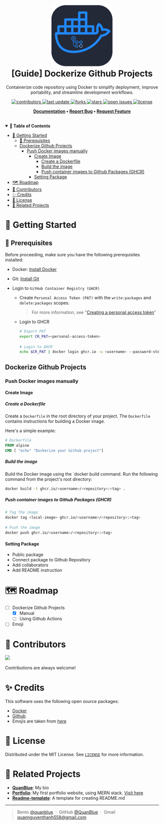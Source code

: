 <h1 align="center">
  <img src="./assets/dockerize_package_icon.png" alt="icon" width="200"></img>
  <br>
  <b>[Guide] Dockerize Github Projects </b>
</h1>

<p align="center">Containerize code repository using Docker to simplify deployment, improve portability, and streamline development workflows.</p>

<!-- Badges -->
<p align="center">
  <a href="https://github.com/QuanBlue/Dockerize-Github-Projects/graphs/contributors">
    <img src="https://img.shields.io/github/contributors/QuanBlue/Dockerize-Github-Projects" alt="contributors" />
  </a>
  <a href="">
    <img src="https://img.shields.io/github/last-commit/QuanBlue/Dockerize-Github-Projects" alt="last update" />
  </a>
  <a href="https://github.com/QuanBlue/Dockerize-Github-Projects/network/members">
    <img src="https://img.shields.io/github/forks/QuanBlue/Dockerize-Github-Projects" alt="forks" />
  </a>
  <a href="https://github.com/QuanBlue/Dockerize-Github-Projects/stargazers">
    <img src="https://img.shields.io/github/stars/QuanBlue/Dockerize-Github-Projects" alt="stars" />
  </a>
  <a href="https://github.com/QuanBlue/Dockerize-Github-Projects/issues/">
    <img src="https://img.shields.io/github/issues/QuanBlue/Dockerize-Github-Projects" alt="open issues" />
  </a>
  <a href="https://github.com/QuanBlue/Dockerize-Github-Projects/blob/main/LICENSE">
    <img src="https://img.shields.io/github/license/QuanBlue/Dockerize-Github-Projects.svg" alt="license" />
  </a>
</p>

<p align="center">
  <b>
      <a href="https://github.com/QuanBlue/Dockerize-Github-Projects">Documentation</a> •
      <a href="https://github.com/QuanBlue/Dockerize-Github-Projects/issues/">Report Bug</a> •
      <a href="https://github.com/QuanBlue/Dockerize-Github-Projects/issues/">Request Feature</a>
  </b>
</p>

<br/>

<details open>
<summary><b>📖 Table of Contents</b></summary>

-  [:toolbox: Getting Started](#toolbox-getting-started)
   -  [:pushpin: Prerequisites](#pushpin-prerequisites)
   -  [Dockerize Github Projects](#dockerize-github-projects)
      -  [Push Docker images manually](#push-docker-images-manually)
         -  [Create Image](#create-image)
            -  [Create a Dockerfile](#create-a-dockerfile)
            -  [Build the image](#build-the-image)
            -  [Push container images to Github Packages (GHCR)](#push-container-images-to-github-packages-ghcr)
         -  [Setting Package](#setting-package)
-  [:world_map: Roadmap](#world_map-roadmap)
-  [:busts_in_silhouette: Contributors](#busts_in_silhouette-contributors)
-  [:sparkles: Credits](#sparkles-credits)
-  [:scroll: License](#scroll-license)
-  [:link: Related Projects](#link-related-projects)
</details>

# :toolbox: Getting Started

## :pushpin: Prerequisites

Before proceeding, make sure you have the following prerequisites installed:

-  Docker: [Install Docker](https://docs.docker.com/get-docker/)
-  Git: [Install Git](https://git-scm.com/book/en/v2/Getting-Started-Installing-Git)

-  Login to `GitHub Container Registry (GHCR)`

   -  Create `Personal Access Token (PAT)` with the `write:packages` and `delete:packages` scopes.

      > For more information, see "[Creating a personal access token](https://docs.github.com/en/github/authenticating-to-github/creating-a-personal-access-token)"

   -  Login to GHCR

      ```sh
      # Export PAT
      export CR_PAT=<personal-access-token>

      # Login to GHCR
      echo $CR_PAT | docker login ghcr.io -u <username> --password-stdin
      ```

## Dockerize Github Projects

### Push Docker images manually

#### Create Image

##### Create a Dockerfile

Create a `Dockerfile` in the root directory of your project. The `Dockerfile` contains instructions for building a Docker image.

Here's a simple example:

```Dockerfile
# Dockerfile
FROM alpine
CMD [ "echo" "Dockerize your Github project"]
```

##### Build the image

Build the Docker image using the `docker build command. Run the following command from the project's root directory:

```sh
docker build -t ghcr.io/<username>/<repository>:<tag> .
```

##### Push container images to Github Packages (GHCR)

```sh
# Tag the image
docker tag <local-image> ghcr.io/<username>/<repository>:<tag>

# Push the image
docker push ghcr.io/<username>/<repository>:<tag>
```

#### Setting Package

-  Public package
-  Connect package to Github Repository
-  Add collaborators
-  Add README instruction

# :world_map: Roadmap

-  [ ] Dockerize Github Projects
   -  [x] Manual
   -  [ ] Using Github Actions
-  [ ] Emoji

# :busts_in_silhouette: Contributors

<a href="https://github.com/QuanBlue/Dockerize-Github-Projects/graphs/contributors">
  <img src="https://contrib.rocks/image?repo=QuanBlue/Dockerize-Github-Projects" />
</a>

Contributions are always welcome!

# :sparkles: Credits

This software uses the following open source packages:

-  [Docker](https://www.docker.com/)
-  [Github](https://github.com/)
-  Emojis are taken from [here](https://github.com/arvida/emoji-cheat-sheet.com)

# :scroll: License

Distributed under the MIT License. See <a href="./LICENSE">`LICENSE`</a> for more information.

# :link: Related Projects

-  <u>[**QuanBlue**](https://github.com/QuanBlue/QuanBlue)</u>: My bio
-  <u>[**Portfolio**](https://github.com/QuanBlue/Portfolio)</u>: My first portfolio website, using MERN stack. [Visit here](https://quanblue.netlify.app/)
-  <u>[**Readme-template**](https://github.com/QuanBlue/Dockerize-Github-Projects)</u>: A template for creating README.md

---

> Bento [@quanblue](https://bento.me/quanblue) &nbsp;&middot;&nbsp;
> GitHub [@QuanBlue](https://github.com/QuanBlue) &nbsp;&middot;&nbsp; Gmail quannguyenthanh558@gmail.com
